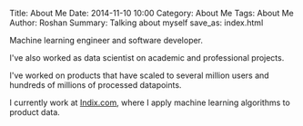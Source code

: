 Title: About Me
Date: 2014-11-10 10:00 
Category: About Me 
Tags: About Me  
Author: Roshan
Summary: Talking about myself
save_as: index.html

Machine learning engineer and software developer.

I've also worked as data scientist on academic and professional projects.

I've worked on products that have scaled to several million users and hundreds of millions of processed datapoints.

I currently work at [Indix.com](http://www.indix.com), where I apply machine learning algorithms to product data.

